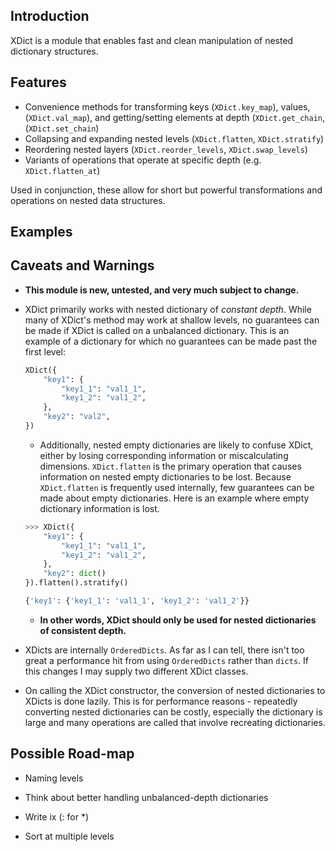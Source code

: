 ## Introduction

XDict is a module that enables fast and clean manipulation of nested dictionary structures.

## Features

* Convenience methods for transforming keys (`XDict.key_map`), values, (`XDict.val_map`), and getting/setting elements at depth (`XDict.get_chain`, (`XDict.set_chain`)
* Collapsing and expanding nested levels (`XDict.flatten`, `XDict.stratify`)
* Reordering nested layers (`XDict.reorder_levels`, `XDict.swap_levels`)
* Variants of operations that operate at specific depth (e.g. `XDict.flatten_at`)

Used in conjunction, these allow for short but powerful transformations and operations on nested data structures.

## Examples


## Caveats and Warnings
* **This module is new, untested, and very much subject to change.**
* XDict primarily works with nested dictionary of *constant depth*. While many of XDict's method may work at shallow levels, no guarantees can be made if XDict is called on a unbalanced dictionary. This is an example of a dictionary for which no guarantees can be made past the first level:

    ```python
    XDict({
        "key1": {
            "key1_1": "val1_1",
            "key1_2": "val1_2",
        },
        "key2": "val2",
    })
    ```
    * Additionally, nested empty dictionaries are likely to confuse XDict, either by losing corresponding information or miscalculating dimensions. `XDict.flatten` is the primary operation that causes information on nested empty dictionaries to be lost. Because `XDict.flatten` is frequently used internally, few guarantees can be made about empty dictionaries. Here is an example where empty dictionary information is lost.
    ```python
    >>> XDict({
        "key1": {
            "key1_1": "val1_1",
            "key1_2": "val1_2",
        },
        "key2": dict()
    }).flatten().stratify()

    {'key1': {'key1_1': 'val1_1', 'key1_2': 'val1_2'}}
    ```

    * **In other words, XDict should only be used for nested dictionaries of consistent depth.**
* XDicts are internally `OrderedDicts`. As far as I can tell, there isn't too great a performance hit from using `OrderedDicts` rather than `dicts`. If this changes I may supply two different XDict classes.
* On calling the XDict constructor, the conversion of nested dictionaries to XDicts is done lazily. This is for performance reasons - repeatedly converting nested dictionaries can be costly, especially the dictionary is large and many operations are called that involve recreating dictionaries.

## Possible Road-map

* Naming levels
* Think about better handling unbalanced-depth dictionaries

* Write ix (: for *)
* Sort at multiple levels